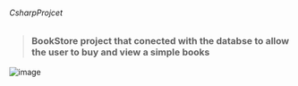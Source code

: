 ###### CsharpProjcet
> ### BookStore project that conected with the databse to allow the user to buy and view a simple books 

![image](https://media.giphy.com/media/lL1XNLeWn6qaI/giphy.gif)
